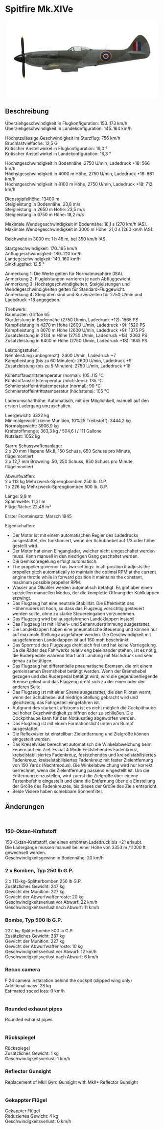 # Spitfire Mk.XIVe  
  
![spitfiremkxive](../images/spitfiremkxive.png)  
  
## Beschreibung  
  
Überziehgeschwindigkeit in Flugkonfiguration: 153..173 km/h  
Überziehgeschwindigkeit in Landekonfiguration: 145..164 km/h  
  
Höchstzulässige Geschwindigkeit im Sturzflug: 756 km/h  
Bruchlastvielfache: 12,5 G  
Kritischer Anstellwinkel in Flugkonfiguration: 19,0 °  
Kritischer Anstellwinkel in Landekonfiguration: 16,3 °  
  
Höchstgeschwindigkeit in Bodennähe, 2750 U/min, Ladedruck +18: 566 km/h  
Höchstgeschwindigkeit in 4000 m Höhe, 2750 U/min, Ladedruck +18: 661 km/h  
Höchstgeschwindigkeit in 8100 m Höhe, 2750 U/min, Ladedruck +18: 712 km/h  
  
Dienstgipfelhöhe: 13400 m  
Steigleistung in Bodennähe: 23,8 m/s  
Steigleistung in 2650 m Höhe: 23,5 m/s  
Steigleistung in 6750 m Höhe: 18,2 m/s  
  
Maximale Wendegeschwindigkeit in Bodennähe: 18,1 s (270 km/h IAS).  
Maximale Wendegeschwindigkeit in 3000 m Höhe: 21,0 s (260 km/h IAS).  
  
Reichweite in 3000 m: 1 h 45 m, bei 350 km/h IAS.  
  
Startgeschwindigkeit: 170..195 km/h  
Anfluggeschwindigkeit: 180..210 km/h  
Landegeschwindigkeit: 140..160 km/h  
Sinkflugpfad: 12,5 °  
  
Anmerkung 1: Die Werte gelten für Normatmosphäre (ISA).  
Anmerkung 2: Flugleistungen varrieren je nach Abfluggewicht.  
Anmerkung 3: Höchstgeschwindigkeiten, Steigleistungen und Wendegeschwindigkeiten gelten für Standard-Fluggewicht.  
Anmerkung 4: Steigraten sind und Kurvenzeiten für 2750 U/min und Ladedruck +18 angegeben.  
  
Triebwerk:  
Baumuster: Griffon 65  
Startleistung in Bodennähe (2750 U/min, Ladedruck +12): 1565 PS  
Kampfleistung in 4270 m Höhe (2600 U/min, Ladedruck +9): 1520 PS  
Kampfleistung in 8070 m Höhe (2600 U/min, Ladedruck +9): 1375 PS  
Zusatzleistung in 2134 m Höhe (2750 U/min, Ladedruck +18): 2063 PS  
Zusatzleistung in 6400 m Höhe (2750 U/min, Ladedruck +18): 1845 PS  
  
Leistungsstufen:  
Nennleistung (unbegrenzt): 2400 U/min, Ladedruck +7  
Kampfleistung (bis zu 60 Minuten): 2600 U/min, Ladedruck +9  
Zusatzleistung (bis zu 5 Minuten): 2750 U/min, Ladedruck +18  
  
Kühlstoffaustrittstemperatur (normal): 105..115 °C  
Kühlstoffaustrittstemperatur (höchstens): 135 °C  
Schmierstoffeintrittstemperatur (normal): 90 °C  
Schmierstoffeintrittstemperatur (höchstens): 105 °C  
  
Laderumschalthöhe: Automatisch, mit der Möglichkeit, manuell auf den ersten Ladergang umzuschalten.  
  
Leergewicht: 3322 kg  
Minimalgewicht (keine Munition, 10%25 Treibstoff): 3444,2 kg  
Normalgewicht: 3906,9 kg  
Kraftstoffmenge: 363,3 kg / 504,6 l / 111 Gallone  
Nutzlast: 1052 kg  
  
Starre Schusswaffenanlage:  
2 x 20 mm Hispano Mk.II, 150 Schuss, 650 Schuss pro Minute, flügelmontiert  
2 x 12,7 mm Browning .50, 250 Schuss, 850 Schuss pro Minute, flügelmontiert  
  
Abwurfwaffen:  
2 x 113 kg Mehrzweck-Sprengbomben 250 lb. G.P.  
1 x 226 kg Mehrzweck-Sprengbomben 500 lb. G.P.  
  
Länge: 9,9 m  
Spannweite: 11,21 m  
Flügelfläche: 22,48 m²  
  
Erster Fronteinsatz: Marsch 1945  
  
Eigenschaften:  
- Der Motor ist mit einem automatischen Regler des Ladedrucks ausgestattet, der funktioniert, wenn der Schubhebel auf 1/3 oder höher gestellt wird.  
- Der Motor hat einen Einganglader, welcher nicht umgeschaltet werden muss. Kann manuell in den niedrigen Gang geschaltet werden.  
- Die Gemischregelung erfolgt automatisch.  
- The propeller governor has two settings: in aft position it adjusts the propeller pitch automatically to maintain the optimal RPM at the current engine throtle while in forward position it maintains the constant, maximum possible propeller RPM.  
- Wasser und Ölkühler werden automatisch betätigt. Es gibt aber einen speziellen manuellen Modus, der die komplette Öffnung der Kühlklappen erzwingt.  
- Das Flugzeug hat eine neutrale Stabilität. Die Effektivität des Höhenruders ist hoch, so dass das Flugzeug vorsichtig gesteuert werden sollte, ohne zu starke Steuereingaben vorzunehmen.  
- Das Flugzeug wird bei ausgefahrenen Landeklappen instabil.  
- Das Flugzeug ist mit Höhen- und Seitenrudertrimmung ausgestattet.  
- Die Landeklappen haben eine pneumatische Steuerung und können nur auf maximale Stellung ausgefahren werden. Die Geschwindigkeit mit ausgefahrenen Landeklappen ist auf 160 mph beschränkt.  
- Das Spornrad des Flugzeugs dreht sich frei und hat keine Verriegelung. Da die Räder des Fahrwerks relativ eng beieinander stehen, ist es nötig, die Ruderpedale während Start und Landung mit Nachdruck und sehr genau zu betätigen.  
- Das Flugzeug hat differentielle pneumatische Bremsen, die mit einem gemeinsamen Bremshebel betätigt werden. Wenn der Bremshebel gezogen und das Ruderpedal betätigt wird, wird die gegenüberliegende Bremse gelöst und das Flugzeug dreht sich zu der einen oder der anderen Seite.  
- Das Flugzeug ist mit einer Sirene ausgestattet, die den Piloten warnt, wenn der Schubhebel auf niedrige Stellung gebracht wird und gleichzeitig das Fahrgestell eingefahren ist.  
- Aufgrund des starken Luftstroms ist es nicht möglich die Cockpithaube bei hoher Geschwindigkeit zu öffnen oder zu schließen. Die Cockpithaube kann für den Notausstieg abgeworfen werden.  
- Das Flugzeug ist mit einem Formationslicht unten am Rumpf ausgestattet.  
- Die Reflexvisier ist einstellbar: Zielentfernung und Zielgröße können eingestellt werden.  
- Das Kreiselvisier berechnet automatisch die Winkelabweichung beim Feuern auf ein Ziel. Es hat 4 Modi: Feststehendes Fadenkreuz, kreiselstabilisiertes Fadenkreuz, feststehendes und kreiselstabilisiertes Fadenkreuz, kreiselstabilisiertes Fadenkreuz mit fester Zielentfernung von 150 Yards (Nachtmodus). Die Winkelabweichung wird nur korrekt berrechnet, wenn die Zielentfernung passend eingestellt ist. Um die Entfernung einzustellen, wird zuerst die Zielgröße über eigene Tastenbefehle eingestellt und dann die Entfernung über die Einstellung der Größe des Fadenkreuzes, bis dieses der Größe des Ziels entspricht.  
- Beide Visiere haben schiebbare Sonnenfilter.  
  
## Änderungen  
  ﻿
  
### 150-Oktan-Kraftstoff  
  
150-Oktan-Kraftstoff, der einen erhöhten Ladedruck bis +21 erlaubt.  
Die Ladergänge müssen manuell bei einer Höhe von 3353 m /11000 ft gewechselt werden.  
Geschwindigkeitsgewinn in Bodennähe: 20 km/h  ﻿
  
  
### 2 x Bomben, Typ 250 lb G.P.  
  
2 x 113-kg-Splitterbomben 250 lb G.P.  
Zusätzliches Gewicht: 247 kg  
Gewicht der Munition: 227 kg  
Gewicht der Abwurfwaffenroste: 20 kg  
Geschwindigkeitsverlust vor Abwurf: 22 km/h  
Geschwindigkeitsverlust nach Abwurf: 11 km/h  ﻿
  
### Bombe, Typ 500 lb G.P.  
  
227-kg-Splitterbombe 500 lb G.P.  
Zusätzliches Gewicht: 237 kg  
Gewicht der Munition: 227 kg  
Gewicht der Abwurfwaffenroste: 10 kg  
Geschwindigkeitsverlust vor Abwurf: 12 km/h  
Geschwindigkeitsverlust nach Abwurf: 6 km/h  ﻿
  
### Recon camera  
  
F.24 camera installation behind the cockpit (clipped wing only)  
Additional mass: 28 kg  
Estimated speed loss: 0 km/h  
  ﻿
  
### Rounded exhaust pipes  
  
Rounded exhaust pipes  
  ﻿
  
### Rückspiegel  
  
Rückspiegel  
Zusätzliches Gewicht: 1 kg  
Geschwindigkeitsverlust: 1 km/h  ﻿
  
### Reflector Gunsight  
  
Replacement of MkII Gyro Gunsight with MkII* Reflector Gunsight  
  ﻿
  
### Gekappter Flügel  
  
Gekappter Flügel  
Reduziertes Gewicht: 4 kg  
Geschwindigkeitsverlust: 0 km/h  